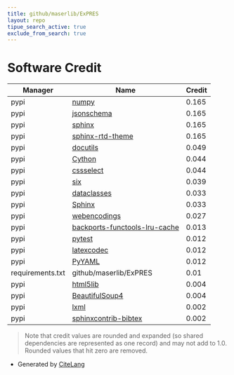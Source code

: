 ```yaml
---
title: github/maserlib/ExPRES
layout: repo
tipue_search_active: true
exclude_from_search: true
---
```

# Software Credit

|Manager|Name|Credit|
|-------|----|------|
|pypi|[numpy](https://www.numpy.org)|0.165|
|pypi|[jsonschema](https://python-jsonschema.readthedocs.io)|0.165|
|pypi|[sphinx](https://www.sphinx-doc.org/)|0.165|
|pypi|[sphinx-rtd-theme](https://github.com/readthedocs/sphinx_rtd_theme)|0.165|
|pypi|[docutils](https://docutils.sourceforge.io/)|0.049|
|pypi|[Cython](http://cython.org/)|0.044|
|pypi|[cssselect](https://github.com/scrapy/cssselect)|0.044|
|pypi|[six](https://github.com/benjaminp/six)|0.039|
|pypi|[dataclasses](https://github.com/ericvsmith/dataclasses)|0.033|
|pypi|[Sphinx](https://www.sphinx-doc.org/)|0.033|
|pypi|[webencodings](https://github.com/SimonSapin/python-webencodings)|0.027|
|pypi|[backports-functools-lru-cache](https://pypi.org/project/backports-functools-lru-cache)|0.013|
|pypi|[pytest](https://docs.pytest.org/en/latest/)|0.012|
|pypi|[latexcodec](https://pypi.org/project/latexcodec)|0.012|
|pypi|[PyYAML](https://pypi.org/project/PyYAML)|0.012|
|requirements.txt|github/maserlib/ExPRES|0.01|
|pypi|[html5lib](https://github.com/html5lib/html5lib-python)|0.004|
|pypi|[BeautifulSoup4](https://www.crummy.com/software/BeautifulSoup/bs4/)|0.004|
|pypi|[lxml](https://lxml.de/)|0.002|
|pypi|[sphinxcontrib-bibtex](https://github.com/mcmtroffaes/sphinxcontrib-bibtex)|0.002|


> Note that credit values are rounded and expanded (so shared dependencies are represented as one record) and may not add to 1.0. Rounded values that hit zero are removed.


- Generated by [CiteLang](https://github.com/vsoch/citelang)

